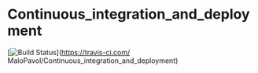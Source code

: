 # Continuous_integration_and_deployment

[![Build Status](https://travis-ci.com/MaloPavol/Continuous_integration_and_deployment)](https://travis-ci.com/ MaloPavol/Continuous_integration_and_deployment)